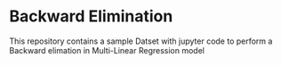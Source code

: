 # Backward Elimination

This repository contains a sample Datset with jupyter code to perform a Backward elimation in Multi-Linear Regression model 

